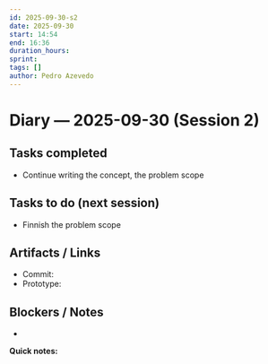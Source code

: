 ```yaml
---
id: 2025-09-30-s2
date: 2025-09-30
start: 14:54
end: 16:36
duration_hours:
sprint:
tags: []
author: Pedro Azevedo
---
```


# Diary — 2025-09-30 (Session 2)

## Tasks completed
- Continue writing the concept, the problem scope

## Tasks to do (next session)
- Finnish the problem scope

## Artifacts / Links
- Commit:
- Prototype:

## Blockers / Notes
-

**Quick notes:**
